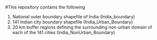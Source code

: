 #This repository contains the following

  1. National outer boundary shapefile of India (India_boundary)
  2. 141 Indian city boundary shapefile (India_Urban_Boundary)
  3. 20 km buffer regions defining the surrounding non-urban domain of each of the 141 cities (India_NonUrban_Boundary)

